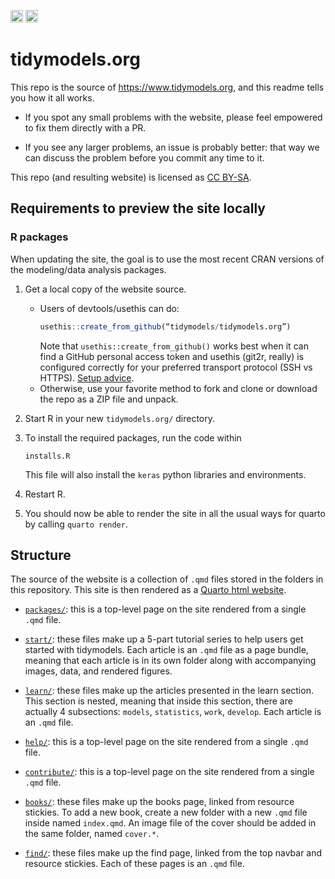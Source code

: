 <a alt = "Netlify Deployments" href="https://app.netlify.com/sites/tidymodels-org/deploys"><img src="https://api.netlify.com/api/v1/badges/1979930f-1fd5-42cd-a097-c582d16c24d9/deploy-status" height = 20 /></a>
<a rel="license" href="http://creativecommons.org/licenses/by-sa/4.0/"><img alt="Creative Commons License" style="border-width:0" src="https://i.creativecommons.org/l/by-sa/4.0/88x31.png" height = 20 /></a>

# tidymodels.org

This repo is the source of <https://www.tidymodels.org>, and this readme tells you how it all works. 

* If you spot any small problems with the website, please feel empowered to fix 
  them directly with a PR. 
  
* If you see any larger problems, an issue is probably better: that way we can 
  discuss the problem before you commit any time to it.

This repo (and resulting website) is licensed as [CC BY-SA](LICENSE.md).

## Requirements to preview the site locally 

### R packages

When updating the site, the goal is to use the most recent CRAN versions of the modeling/data analysis packages. 

1. Get a local copy of the website source.
   * Users of devtools/usethis can do:
     ```r
     usethis::create_from_github(“tidymodels/tidymodels.org”)
     ```
     Note that `usethis::create_from_github()` works best when it can find a
     GitHub personal access token and usethis (git2r, really) is configured
     correctly for your preferred transport protocol (SSH vs HTTPS).
     [Setup advice](https://usethis.r-lib.org/articles/articles/usethis-setup.html).
   * Otherwise, use your favorite method to fork and clone or download the
     repo as a ZIP file and unpack.
   
1. Start R in your new `tidymodels.org/` directory. 
   
1. To install the required packages, run the code within
   
   ```
   installs.R
   ```
   
   This file will also install the `keras` python libraries and environments. 
   
1. Restart R.

1. You should now be able to render the site in all the usual ways for quarto by calling `quarto render`.

## Structure

The source of the website is a collection of `.qmd` files stored in the folders in this repository. This site is then rendered as a [Quarto html website](https://quarto.org/docs/websites/). 

* [`packages/`](packages/): this is a top-level page on the site rendered from a single `.qmd` file.
  
* [`start/`](start/): these files make up a 5-part tutorial series to help users get started with tidymodels. Each article is an `.qmd` file as a page bundle, meaning that each article is in its own folder along with accompanying images, data, and rendered figures.
  
* [`learn/`](learn/): these files make up the articles presented in the learn section. This section is nested, meaning that inside this section, there are actually 4 subsections: `models`, `statistics`, `work`, `develop`. Each article is an `.qmd` file.

* [`help/`](help/): this is a top-level page on the site rendered from a single `.qmd` file.

* [`contribute/`](contribute/): this is a top-level page on the site rendered from a single `.qmd` file.

* [`books/`](books/): these files make up the books page, linked from resource stickies. To add a new book, create a new folder with a new `.qmd` file inside named `index.qmd`. An image file of the cover should be added in the same folder, named `cover.*`.

* [`find/`](find/): these files make up the find page, linked from the top navbar and resource stickies. Each of these pages is an `.qmd` file.

